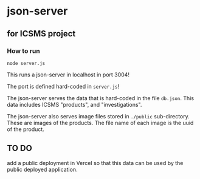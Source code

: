 # json-server

## for ICSMS project


### How to run
```
node server.js
```
This runs a json-server in localhost in port 3004!

The port is defined hard-coded in `server.js`!

The json-server serves the data that is hard-coded in the file `db.json`. This data includes ICSMS "products", and "investigations".

The json-server also serves image files stored in `./public` sub-directory. These are images of the products. The file name of each image is the uuid of the product.

## TO DO
add a public deployment in Vercel so that this data can be used by the public deployed application.
